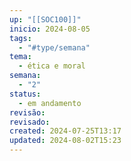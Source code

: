 ```yaml
---
up: "[[SOC100]]"
inicio: 2024-08-05
tags:
  - "#type/semana"
tema:
  - ética e moral
semana:
  - "2"
status:
  - em andamento
revisão: 
revisado: 
created: 2024-07-25T13:17
updated: 2024-08-02T15:23
---
```

